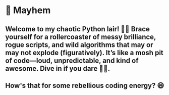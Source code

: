 # 🐍 Mayhem

## Welcome to my chaotic Python lair! 🐍💥 Brace yourself for a rollercoaster of messy brilliance, rogue scripts, and wild algorithms that may or may not explode (figuratively). It’s like a mosh pit of code—loud, unpredictable, and kind of awesome. Dive in if you dare 🤘🔥.

## How's that for some rebellious coding energy? 😄
